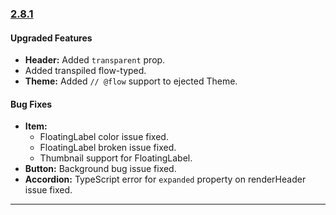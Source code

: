 ### [2.8.1](https://github.com/GeekyAnts/NativeBase/releases/tag/v2.8.1)


#### Upgraded Features

*   **Header:** Added `transparent` prop.
*   Added transpiled flow-typed.
*   **Theme:** Added `// @flow` support to ejected Theme.


#### Bug Fixes

*   **Item:** 
    - FloatingLabel color issue fixed. 
    - FloatingLabel broken issue fixed. 
    - Thumbnail support for FloatingLabel. 
*   **Button:** Background bug issue fixed. 
*   **Accordion:** TypeScript error for `expanded` property on renderHeader issue fixed.

<hr> 